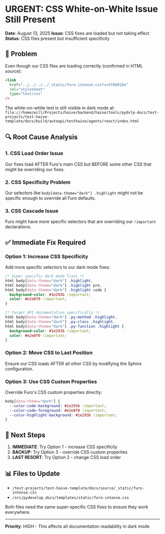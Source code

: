 # URGENT: CSS White-on-White Issue Still Present

**Date**: August 13, 2025
**Issue**: CSS fixes are loaded but not taking effect
**Status**: CSS files present but insufficient specificity

## 🚨 Problem

Even though our CSS files are loading correctly (confirmed in HTML source):

```html
<link
  href="../../../../_static/furo-intense.css?v=5f6b010a"
  rel="stylesheet"
  type="text/css"
/>
```

The white-on-white text is still visible in dark mode at:
`file:///home/will/Projects/haive/backend/haive/tools/pydvlp-docs/test-projects/test-haive-template/docs/build/autoapi/testhaive/agents/react/index.html`

## 🔍 Root Cause Analysis

### 1. CSS Load Order Issue

Our fixes load AFTER Furo's main CSS but BEFORE some other CSS that might be overriding our fixes.

### 2. CSS Specificity Problem

Our selectors like `body[data-theme="dark"] .highlight` might not be specific enough to override all Furo defaults.

### 3. CSS Cascade Issue

Furo might have more specific selectors that are overriding our `!important` declarations.

## ✅ Immediate Fix Required

### Option 1: Increase CSS Specificity

Add more specific selectors to our dark mode fixes:

```css
/* Super specific dark mode fixes */
html body[data-theme="dark"] .highlight,
html body[data-theme="dark"] .highlight pre,
html body[data-theme="dark"] .highlight code {
  background-color: #1e293b !important;
  color: #e2e8f0 !important;
}

/* Target API documentation specifically */
html body[data-theme="dark"] .py-method .highlight,
html body[data-theme="dark"] .py-class .highlight,
html body[data-theme="dark"] .py-function .highlight {
  background-color: #1e293b !important;
  color: #e2e8f0 !important;
}
```

### Option 2: Move CSS to Last Position

Ensure our CSS loads AFTER all other CSS by modifying the Sphinx configuration.

### Option 3: Use CSS Custom Properties

Override Furo's CSS custom properties directly:

```css
body[data-theme="dark"] {
  --color-code-background: #1e293b !important;
  --color-code-foreground: #e2e8f0 !important;
  --color-highlight-background: #1e293b !important;
}
```

## 🎯 Next Steps

1. **IMMEDIATE**: Try Option 1 - increase CSS specificity
2. **BACKUP**: Try Option 3 - override CSS custom properties
3. **LAST RESORT**: Try Option 2 - change CSS load order

## 📊 Files to Update

- `/test-projects/test-haive-template/docs/source/_static/furo-intense.css`
- `/src/pydevelop_docs/templates/static/furo-intense.css`

Both files need the same super-specific CSS fixes to ensure they work everywhere.

---

**Priority**: HIGH - This affects all documentation readability in dark mode
